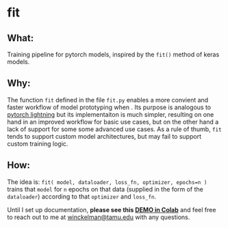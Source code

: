 # fit

## What:

Training pipeline for pytorch models, inspired by the `fit()` method of keras models.


## Why:

The function `fit` defined in the file `fit.py` enables a more convient and faster workflow of model prototyping when . Its purpose is analogous to [pytorch lightning](https://lightning.ai/docs/pytorch/stable/starter/introduction.html) but its implementaiton is much simpler, resulting on one hand in an improved workflow for basic use cases, but on the other hand a lack of support for some some advanced use cases. As a rule of thumb, `fit` tends to support custom model architectures, but may fail to support custom training logic.


## How:

The idea is: `fit( model, dataloader, loss_fn, optimizer, epochs=n )` trains that `model` for `n` epochs on that data (supplied in the form of the `dataloader`) according to that `optimizer` and `loss_fn`.

Until I set up documentation, **please see this [DEMO in Colab](https://colab.research.google.com/drive/1KQFv0z3JUV1C3ctORTvsvpPA-GJ_Ubur?usp=sharing)** and feel free to reach out to me at winckelman@tamu.edu with any questions.
